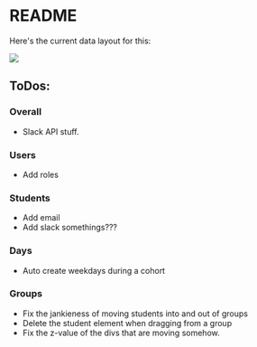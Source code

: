 # README

Here's the current data layout for this:

![](https://github.com/dorton/v2_student_organization/raw/master/erd.png)

## ToDos:

### Overall

- Slack API stuff.

### Users

- Add roles

### Students

- Add email
- Add slack somethings???

### Days

- Auto create weekdays during a cohort

### Groups

- Fix the jankieness of moving students into and out of groups
- Delete the student element when dragging from a group
- Fix the z-value of the divs that are moving somehow.
